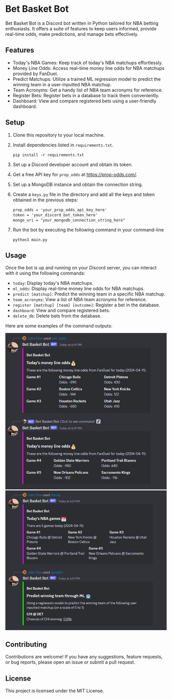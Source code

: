 # Bet Basket Bot

Bet Basket Bot is a Discord bot written in Python tailored for NBA betting enthusiasts. It offers a suite of features to keep users informed, provide real-time odds, make predictions, and manage bets effectively.

## Features

- Today's NBA Games: Keep track of today's NBA matchups effortlessly.
- Money Line Odds: Access real-time money line odds for NBA matchups provided by FanDuel.
- Predict Matchups: Utilize a trained ML regression model to predict the winning team in a user-inputted NBA matchup.
- Team Acronyms: Get a handy list of NBA team acronyms for reference.
- Register Bets: Register bets in a database to track them conveniently.
- Dashboard: View and compare registered bets using a user-friendly dashboard.

## Setup

1. Clone this repository to your local machine.
2. Install dependencies listed in `requirements.txt`.
   
    ```
    pip install -r requirements.txt
    ```
3. Set up a Discord developer account and obtain its token.
4. Get a free API key for `prop_odds` at https://prop-odds.com/.
5. Set up a MongoDB instance and obtain the connection string.
6. Create a `keys.py` file in the directory and add all the keys and token obtained in the previous steps:

   ```
   prop_odds = 'your_prop_odds_api_key_here'
   token = 'your_discord_bot_token_here'
   mongo_uri = "your_mongodb_connection_string_here"
   ```
8. Run the bot by executing the following command in your command-line

   ```
   python3 main.py
   ```

## Usage

Once the bot is up and running on your Discord server, you can interact with it using the following commands:

- `today`: Display today's NBA matchups.
- `ml_odds`: Display real-time money line odds for NBA matchups.
- `predict [matchup]`: Predict the winning team in a specific NBA matchup.
- `team_acronyms`: View a list of NBA team acronyms for reference.
- `register [matchup] [team] [outcome]`: Register a bet in the database.
- `dashboard`: View and compare registered bets.
- `delete_db`: Delete bets from the database.

Here are some examples of the command outputs:

![](https://github.com/iamjny/Bet-Basket-Bot/blob/main/images/mlodds_sc.JPG)
![](https://github.com/iamjny/Bet-Basket-Bot/blob/main/images/predict_today_sc.JPG)

## Contributing

Contributions are welcome! If you have any suggestions, feature requests, or bug reports, please open an issue or submit a pull request.

## License

This project is licensed under the MIT License.


